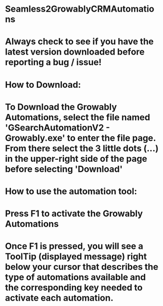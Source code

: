 # Seamless2GrowablyCRMAutomations

# Always check to see if you have the latest version downloaded before reporting a bug / issue!

# How to Download:
# To Download the Growably Automations, select the file named 'GSearchAutomationV2 - Growably.exe' to enter the file page. From there select the 3 little dots (...) in the upper-right side of the page before selecting 'Download'

# How to use the automation tool:
# Press F1 to activate the Growably Automations
# Once F1 is pressed, you will see a ToolTip (displayed message) right below your cursor that describes the type of automations available and the corresponding key needed to activate each automation.
